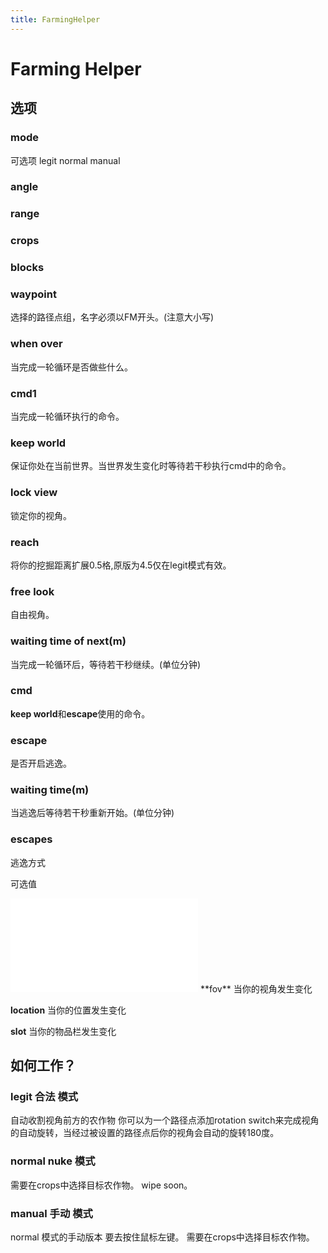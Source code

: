 ```yaml
---
title: FarmingHelper
---
```

# Farming Helper

## 选项

### mode
可选项 legit normal manual
### angle
### range
### crops
### blocks
### waypoint
选择的路径点组，名字必须以FM开头。(注意大小写)
### when over
当完成一轮循环是否做些什么。
### cmd1
当完成一轮循环执行的命令。
### keep world
保证你处在当前世界。当世界发生变化时等待若干秒执行cmd中的命令。
### lock view
锁定你的视角。
### reach
将你的挖掘距离扩展0.5格,原版为4.5仅在legit模式有效。
### free look
自由视角。
### waiting time of next(m)
当完成一轮循环后，等待若干秒继续。(单位分钟)
### cmd
**keep world**和**escape**使用的命令。
### escape
是否开启逃逸。
### waiting time(m)
当逃逸后等待若干秒重新开始。(单位分钟)
### escapes
逃逸方式 

可选值
<iframe src="//player.bilibili.com/player.html?aid=913874721&bvid=BV16M4y1p7qK&cid=1209506102&page=1" scrolling="no" border="0" frameborder="no" framespacing="0" allowfullscreen="true"> </iframe>
**fov** 当你的视角发生变化 

**location** 当你的位置发生变化

**slot** 当你的物品栏发生变化

## 如何工作？

### legit 合法 模式
自动收割视角前方的农作物 
你可以为一个路径点添加rotation switch来完成视角的自动旋转，当经过被设置的路径点后你的视角会自动的旋转180度。
### normal nuke 模式
需要在crops中选择目标农作物。
wipe soon。
### manual 手动 模式
normal 模式的手动版本 要去按住鼠标左键。
需要在crops中选择目标农作物。